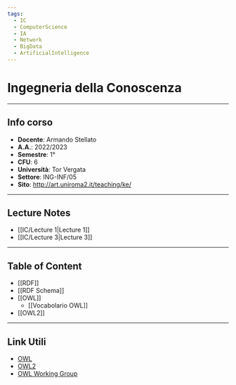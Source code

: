 ```yaml
---
tags:
  - IC
  - ComputerScience
  - IA
  - Network
  - BigData
  - ArtificialIntelligence
---
```

# Ingegneria della Conoscenza
--------------------------
## Info corso
- **Docente**: Armando Stellato
- **A.A.**: 2022/2023
- **Semestre**: 1°
- **CFU**: 6
- **Università**: Tor Vergata
- **Settore**: ING-INF/05
- **Sito**: http://art.uniroma2.it/teaching/ke/

---------------------
## Lecture Notes
- [[IC/Lecture 1|Lecture 1]]
- [[IC/Lecture 3|Lecture 3]]

-----
## Table of Content
- [[RDF]]
- [[RDF Schema]]
- [[OWL]]
	- [[Vocabolario OWL]]
- [[OWL2]]

-------
## Link Utili
- [OWL](https://www.w3.org/TR/owl-ref/#FunctionalProperty-def)
- [OWL2](https://www.w3.org/TR/owl2-syntax/)
- [OWL Working Group](https://www.w3.org/2007/OWL/wiki/OWL_Working_Group)